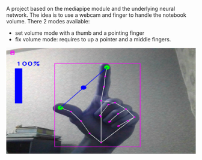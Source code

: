 A project based on the mediapipe module and the underlying neural network. The idea is to use a webcam and finger to handle the notebook volume. There 2 modes available:

- set volume mode with a thumb and a pointing finger
- fix volume mode: requires to up a pointer and a middle fingers.

![Mouse](images/volume_manager.png)
